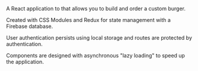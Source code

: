 A React application to that allows you to build and order a custom burger. 

Created with CSS Modules and Redux for state management with a Firebase database.

User authentication persists using local storage and routes are protected by authentication.

Components are designed with asynchronous "lazy loading" to speed up the application.